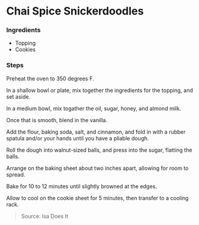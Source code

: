 Chai Spice Snickerdoodles
=========================

### Ingredients
- Topping
- Cookies

### Steps
Preheat the oven to 350 degrees F.

In a shallow bowl or plate, mix together the ingredients for the topping, and set aside.

In a medium bowl, mix togather the oil, sugar, honey, and almond milk.

Once that is smooth, blend in the vanilla.

Add the flour, baking soda, salt, and cinnamon, and fold in with a rubber spatula and/or your hands until you have a pliable dough.

Roll the dough into walnut-sized balls, and press into the sugar, flatting the balls.

Arrange on the baking sheet about two inches apart, allowing for room to spread.

Bake for 10 to 12 minutes until slightly browned at the edges.

Allow to cool on the cookie sheet for 5 minutes, then transfer to a cooling rack.

> Source: Isa Does It
